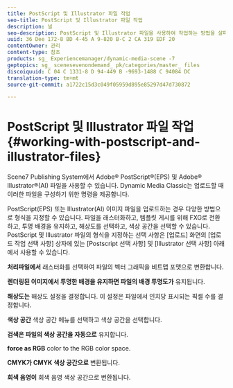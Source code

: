 ```yaml
---
title: PostScript 및 Illustrator 파일 작업
seo-title: PostScript 및 Illustrator 파일 작업
description: 널
seo-description: PostScript 및 Illustrator 파일을 사용하여 작업하는 방법을 살펴봅니다.
uuid: 36 Dee 172-8 BD 4-45 A 9-820 B-C 2 CA 319 EDF 20
contentOwner: 관리
content-type: 참조
products: sg_ Experiencemanager/dynamic-media-scene -7
geptopics: sg_ scenesevenondemand_ pk/categories/master_ files
discoiquuid: C 04 C 1331-8 D 94-449 B -9693-1488 C 94084 DC
translation-type: tm+mt
source-git-commit: a1722c15d3c049f05959d895e85297d47d730872

---
```



# PostScript 및 Illustrator 파일 작업{#working-with-postscript-and-illustrator-files}

Scene7 Publishing System에서 Adobe® PostScript®(EPS) 및 Adobe® Illustrator®(AI) 파일을 사용할 수 있습니다. Dynamic Media Classic는 업로드할 때 이러한 파일을 구성하기 위한 명령을 제공합니다.

PostScript(EPS) 또는 Illustrator(AI) 이미지 파일을 업로드하는 경우 다양한 방법으로 형식을 지정할 수 있습니다. 파일을 래스터화하고, 템플릿 게시를 위해 FXG로 전환하고, 투명 배경을 유지하고, 해상도를 선택하고, 색상 공간을 선택할 수 있습니다. PostScript 및 Illustrator 파일의 형식을 지정하는 선택 사항은 [업로드] 화면의 [업로드 작업 선택 사항] 상자에 있는 [Postscript 선택 사항] 및 [Illustrator 선택 사항] 아래에서 사용할 수 있습니다.

**처리파일에서** 래스터화를 선택하여 파일의 벡터 그래픽을 비트맵 포맷으로 변환합니다.

**렌더링된 이미지에서 투명한 배경을 유지하면 파일의 배경 투명도가** 유지됩니다.

**해상도는** 해상도 설정을 결정합니다. 이 설정은 파일에서 인치당 표시되는 픽셀 수를 결정합니다.

**색상 공간** 색상 공간 메뉴를 선택하고 색상 공간을 선택합니다.

**검색은 파일의 색상 공간을 자동으로** 유지합니다.

**force as RGB** color to the RGB color space.

**CMYK가 CMYK 색상 공간으로** 변환됩니다.

**회색 음영이** 회색 음영 색상 공간으로 변환됩니다.
